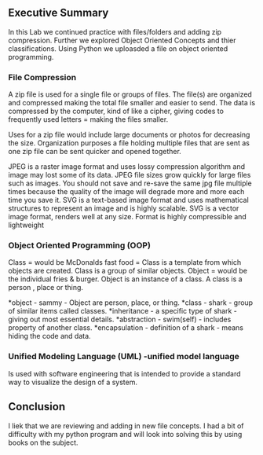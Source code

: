 
## Executive Summary
In this Lab we continued practice with files/folders and adding zip compression. Further we explored Object Oriented Concepts and thier classifications. Using Python we uploasded a file on object oriented programming.

### File Compression

A zip file is used for a single file or groups of files.  The file(s) are organized and compressed making the total file smaller and easier to send.  The data is compressed by the computer, kind of like a cipher, giving codes to frequently used letters = making the files smaller.

Uses for a zip file would include large documents or photos for decreasing the size.  Organization purposes a file holding multiple files that are sent as one zip file can be sent quicker and opened together.

JPEG is a raster image format and uses lossy compression algorithm and image may lost some of its data. JPEG file sizes grow quickly for large files such as images. You should not save and re-save the same jpg file multiple times because the quality of the image will degrade more and more each time you save it.
SVG is a text-based image format and uses mathematical structures to represent an image and is highly scalable. SVG is a vector image format, renders well at any size. Format is highly compressible and lightweight

### Object Oriented Programming (OOP)

Class = would be McDonalds fast food = Class is a template from which objects are created.  Class is a group of similar objects.
Object = would be the individual fries & burger.  Object is an instance of a class. A class is a person , place or thing.

*object - sammy - Object are person, place, or thing.
*class - shark -  group of similar items called classes.
*inheritance - a specific type of shark - giving out most essential details.
*abstraction - swim(self) - includes property of another class.
*encapsulation - definition of a shark  - means hiding the code and data.


### Unified Modeling Language (UML) -unified model language
 Is used with software engineering that is intended to provide a standard way to visualize the design of a system.

## Conclusion
I liek that we are reviewing and adding in new file concepts. I had a bit of difficulty with my python program and will look into solving this by using books on the subject. 
